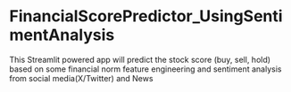 # FinancialScorePredictor_UsingSentimentAnalysis
This Streamlit powered app will predict the stock score (buy, sell, hold) based on some financial norm feature engineering and sentiment analysis from social media(X/Twitter) and News
